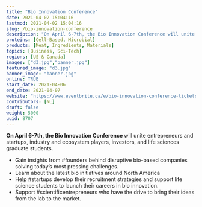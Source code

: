 ```yaml
---
title: "Bio Innovation Conference"
date: 2021-04-02 15:04:16
lastmod: 2021-04-02 15:04:16
slug: /bio-innovation-conference
description: "On April 6-7th, the Bio Innovation Conference will unite entrepreneurs and startups, industry and ecosystem players, investors, and life sciences graduate students."
proteins: [Cell-Based, Microbial]
products: [Meat, Ingredients, Materials]
topics: [Business, Sci-Tech]
regions: [US & Canada]
images: ["d3.jpg","banner.jpg"]
featured_image: "d3.jpg"
banner_image: "banner.jpg"
online: TRUE
start_date: 2021-04-06
end_date: 2021-04-07
website: "https://www.eventbrite.ca/e/bio-innovation-conference-tickets-144067591043"
contributors: [NL]
draft: false
weight: 5000
uuid: 8707
---
```

<p><strong>On April 6-7th, the Bio Innovation Conference </strong>will unite entrepreneurs and startups, industry and ecosystem players, investors, and life sciences graduate students.</p>
<ul>
<li>Gain insights from #founders behind disruptive bio-based companies solving today’s most pressing challenges.</li>
<li>Learn about the latest bio initiatives around North America</li>
<li>Help #startups develop their recruitment strategies and support life science students to launch their careers in bio innovation.</li>
<li>Support #scientificentrepreneurs who have the drive to bring their ideas from the lab to the market.</li>
</ul>

